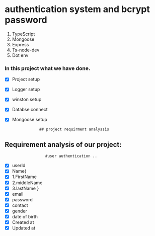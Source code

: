 # authentication system and bcrypt password

<!--  professional  project setup backend -->

1. TypeScript
2. Mongoose
3. Express
4. Ts-node-dev
5. Dot env

### In this project what we have done.

- [x] Project setup
- [x] Logger setup
- [x] winston setup
- [x] Databse connect
- [x] Mongoose setup

                  ## project requirment analyssis

## Requirement analysis of our project:

                      #user authentication ..

- [x] userId
- [x] Name{
- [x] 1.FirstName
- [x] 2.middleName
- [x] 3.lastName }
- [x] email
- [x] password
- [x] contact
- [x] gender
- [x] date of birth
- [x] Created at
- [x] Updated at
